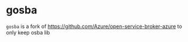 # gosba

`gosba` is a fork of https://github.com/Azure/open-service-broker-azure to only keep osba lib
